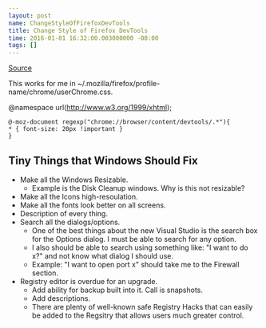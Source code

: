 ```yaml
---
layout: post
name: ChangeStyleOfFirefoxDevTools
title: Change Style of Firefox DevTools
time: 2016-01-01 16:32:00.003000000 -08:00
tags: []
---
```

[Source](http://askubuntu.com/questions/426326/how-to-change-firefox-debugger-font-size)

This works for me in ~/.mozilla/firefox/profile-name/chrome/userChrome.css.

@namespace url(http://www.w3.org/1999/xhtml);
```
@-moz-document regexp("chrome://browser/content/devtools/.*"){
* { font-size: 20px !important }
}
```

## Tiny Things that Windows Should Fix

- Make all the Windows Resizable.
	- Example is the Disk Cleanup windows. Why is this not resizable?
- Make all the Icons high-resoulation.
- Make all the fonts look better on all screens.
- Description of every thing.
- Search all the dialogs/options.
	- One of the best things about the new Visual Studio is the search box for the Options dialog. I must be able to search for any option.
	- I also should be able to search using something like: "I want to do x?" and not know what dialog I should use.
	- Example: "I want to open port x" should take me to the Firewall section.
- Registry editor is overdue for an upgrade.
	- Add ability for backup built into it. Call is snapshots.
	- Add descriptions.
	- There are plenty of well-known safe Registry Hacks that can easily be added to the Regsitry that allows users much greater control.

